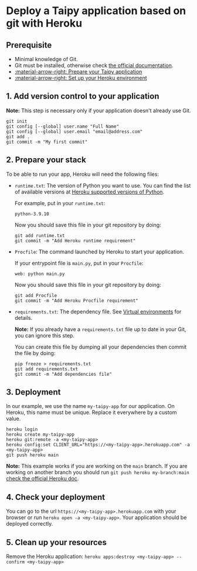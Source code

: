 # Deploy a Taipy application based on git with Heroku

## Prerequisite

- Minimal knowledge of Git.
- Git must be installed, otherwise check [the official documentation](https://git-scm.com/downloads).
- [:material-arrow-right: Prepare your Taipy application](prepare-taipy-for-deployment.md)
- [:material-arrow-right: Set up your Heroku environment](setup.md)

## 1. Add version control to your application

**Note:** This step is necessary only if your application doesn't already use Git.

```
git init
git config [--global] user.name "Full Name"
git config [--global] user.email "email@address.com"
git add .
git commit -m "My first commit"
```

## 2. Prepare your stack

To be able to run your app, Heroku will need the following files:

- `runtime.txt`: The version of Python you want to use. You can find the list of available versions at
  [Heroku supported versions of Python](https://devcenter.heroku.com/articles/python-support#supported-runtimes).

    For example, put in your `runtime.txt`:
    ```
    python-3.9.10
    ```

    Now you should save this file in your git repository by doing:
    ```
    git add runtime.txt
    git commit -m "Add Heroku runtime requirement"
    ```

- `Procfile`: The command launched by Heroku to start your application.

    If your entrypoint file is `main.py`, put in your `Procfile`:
    ```
    web: python main.py
    ```

    Now you should save this file in your git repository by doing:
    ```
    git add Procfile
    git commit -m "Add Heroku Procfile requirement"
    ```

- `requirements.txt`: The dependency file. See [Virtual environments](https://docs.python.org/3/tutorial/venv.html)
  for details.

    **Note:** If you already have a `requirements.txt` file up to date in your Git, you can ignore this step.

    You can create this file by dumping all your dependencies then commit the file by doing:
    ```
    pip freeze > requirements.txt
    git add requirements.txt
    git commit -m "Add dependencies file"
    ```

## 3. Deployment

In our example, we use the name `my-taipy-app` for our application. On Heroku, this name must be unique. Replace it
everywhere by a custom value.

```
heroku login
heroku create my-taipy-app
heroku git:remote -a <my-taipy-app>
heroku config:set CLIENT_URL="https://<my-taipy-app>.herokuapp.com" -a <my-taipy-app>
git push heroku main
```

**Note:** This example works if you are working on the `main` branch. If you are working on another branch
you should run `git push heroku my-branch:main`
[check the official Heroku doc](https://devcenter.heroku.com/articles/git#deploying-from-a-branch-besides-main).

## 4. Check your deployment

You can go to the url `https://<my-taipy-app>.herokuapp.com` with your browser or run `heroku open -a <my-taipy-app>`.
Your application should be deployed correctly.

## 5. Clean up your resources

Remove the Heroku application: `heroku apps:destroy <my-taipy-app> --confirm <my-taipy-app>`

